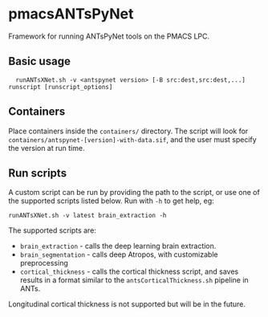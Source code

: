 # pmacsANTsPyNet
Framework for running ANTsPyNet tools on the PMACS LPC.


## Basic usage

```
  runANTsXNet.sh -v <antspynet version> [-B src:dest,src:dest,...] runscript [runscript_options]
```

## Containers

Place containers inside the `containers/` directory. The script will look for
`containers/antspynet-[version]-with-data.sif`, and the user must specify the version at
run time.


## Run scripts

A custom script can be run by providing the path to the script, or use one of the
supported scripts listed below. Run with `-h` to get help, eg:
```
runANTsXNet.sh -v latest brain_extraction -h
```

The supported scripts are:

* `brain_extraction` - calls the deep learning brain extraction.
* `brain_segmentation` - calls deep Atropos, with customizable preprocessing
* `cortical_thickness` - calls the cortical thickness script, and saves results in a
  format similar to the `antsCorticalThickness.sh` pipeline in ANTs.

Longitudinal cortical thickness is not supported but will be in the future.
